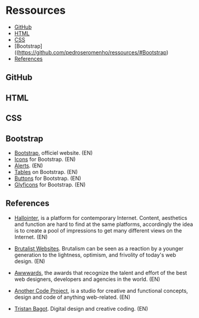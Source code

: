 # Ressources

- [GitHub](https://github.com/pedroseromenho/ressources/#GitHub)
- [HTML](https://github.com/pedroseromenho/ressources/#HTML)
- [CSS](https://github.com/pedroseromenho/ressources/#CSS)
- [Bootstrap]((https://github.com/pedroseromenho/ressources/#Bootstrap)
- [References](https://github.com/pedroseromenho/ressources/#References)

## GitHub
## HTML
## CSS

## Bootstrap

- [Bootstrap](http://getbootstrap.com), officiel website. (EN)
- [Icons](http://bootstrapicons.com) for Bootstrap. (EN)
- [Alerts](https://www.w3schools.com/bootstrap/bootstrap_alerts.asp). (EN)
- [Tables](https://www.w3schools.com/bootstrap/bootstrap_tables.asp) on Bootstrap. (EN)
- [Buttons](https://www.w3schools.com/bootstrap/bootstrap_buttons.asp) for Bootstrap. (EN)
- [Glyficons](https://getbootstrap.com/docs/3.3/components/) for Bootstrap. (EN)

## References

- [Hallointer](http://hallointer.net/), is a platform for contemporary Internet. Content, aesthetics and function are hard to find at the same platforms, accordingly the idea is to create a pool of impressions to get many different views on the Internet. (EN)

- [Brutalist Websites](http://brutalistwebsites.com/). Brutalism can be seen as a reaction by a younger generation to the lightness, optimism, and frivolity of today's web design. (EN)

- [Awwwards](https://www.awwwards.com/), the awards that recognize the talent and effort of the best web designers, developers and agencies in the world. (EN)

- [Another Code Project](https://anothercodeproject.eu/), is a studio for creative and functional concepts, design and code of anything web-related. (EN)

- [Tristan Bagot](https://www.tristanbagot.com/). Digital design and creative coding. (EN)

